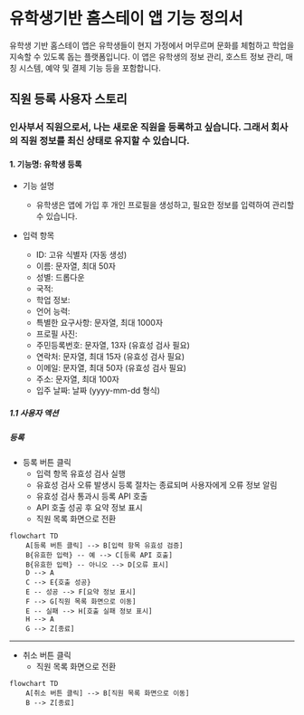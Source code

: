 # 유학생기반 홈스테이 앱 기능 정의서

유학생 기반 홈스테이 앱은 유학생들이 현지 가정에서 머무르며 문화를 체험하고 학업을 지속할 수 있도록 돕는 플랫폼입니다. 이 앱은 유학생의 정보 관리, 호스트 정보 관리, 매칭 시스템, 예약 및 결제 기능 등을 포함합니다.

## 직원 등록 사용자 스토리

### 인사부서 직원으로서, 나는 새로운 직원을 등록하고 싶습니다. 그래서 회사의 직원 정보를 최신 상태로 유지할 수 있습니다.

#### 1. 기능명: 유학생 등록

* 기능 설명
  * 유학생은 앱에 가입 후 개인 프로필을 생성하고, 필요한 정보를 입력하여 관리할 수 있습니다.
* 입력 항목

  * ID: 고유 식별자 (자동 생성)
  * 이름: 문자열, 최대 50자
  * 성별: 드롭다운
  * 국적:
  * 학업 정보: 
  * 언어 능력:
  * 특별한 요구사항: 문자열, 최대 1000자
  * 프로필 사진:
  * 주민등록번호: 문자열, 13자 (유효성 검사 필요)
  * 연락처: 문자열, 최대 15자 (유효성 검사 필요)
  * 이메일: 문자열, 최대 50자 (유효성 검사 필요)
  * 주소: 문자열, 최대 100자
  * 입주 날짜: 날짜 (yyyy-mm-dd 형식)

##### 1.1 사용자 액션

##### 등록

* 등록 버튼 클릭
  * 입력 항목 유효성 검사 실행
  * 유효성 검사 오류 발생시 등록 절차는 종료되며 사용자에게 오류 정보 알림
  * 유효성 검사 통과시 등록 API 호출
  * API 호출 성공 후 요약 정보 표시
  * 직원 목록 화면으로 전환

```mermaid
flowchart TD
    A[등록 버튼 클릭] --> B[입력 항목 유효성 검증]
    B{유효한 입력} -- 예 --> C[등록 API 호출]
    B{유효한 입력} -- 아니오 --> D[오류 표시]
    D --> A
    C --> E{호출 성공}
    E -- 성공 --> F[요약 정보 표시]
    F --> G[직원 목록 화면으로 이동]
    E -- 실패 --> H[호출 실패 정보 표시]
    H --> A
    G --> Z[종료]
```

---

* 취소 버튼 클릭
  * 직원 목록 화면으로 전환

```mermaid
flowchart TD
    A[취소 버튼 클릭] --> B[직원 목록 화면으로 이동]
    B --> Z[종료]
```

